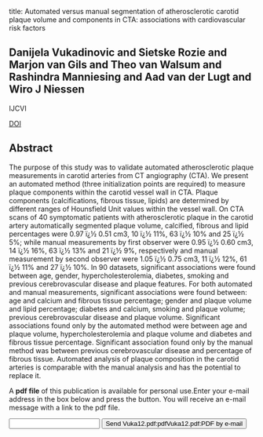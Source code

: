 title: Automated versus manual segmentation of atherosclerotic carotid plaque volume and components in CTA: associations with cardiovascular risk factors

## Danijela Vukadinovic and Sietske Rozie and Marjon van Gils and Theo van Walsum and Rashindra Manniesing and Aad van der Lugt and Wiro J Niessen
IJCVI

<a href="https://doi.org/10.1007/s10554-011-9890-6">DOI</a>

## Abstract
The purpose of this study was to validate automated atherosclerotic plaque measurements in carotid arteries from CT angiography (CTA). We present an automated method (three initialization points are required) to measure plaque components within the carotid vessel wall in CTA. Plaque components (calcifications, fibrous tissue, lipids) are determined by different ranges of Hounsfield Unit values within the vessel wall. On CTA scans of 40 symptomatic patients with atherosclerotic plaque in the carotid artery automatically segmented plaque volume, calcified, fibrous and lipid percentages were 0.97 ï¿½ 0.51 cm3, 10 ï¿½ 11%, 63 ï¿½ 10% and 25 ï¿½ 5%; while manual measurements by first observer were 0.95 ï¿½ 0.60 cm3, 14 ï¿½ 16%, 63 ï¿½ 13% and 21 ï¿½ 9%, respectively and manual measurement by second observer were 1.05 ï¿½ 0.75 cm3, 11 ï¿½ 12%, 61 ï¿½ 11% and 27 ï¿½ 10%. In 90 datasets, significant associations were found between age, gender, hypercholesterolemia, diabetes, smoking and previous cerebrovascular disease and plaque features. For both automated and manual measurements, significant associations were found between: age and calcium and fibrous tissue percentage; gender and plaque volume and lipid percentage; diabetes and calcium, smoking and plaque volume; previous cerebrovascular disease and plaque volume. Significant associations found only by the automated method were between age and plaque volume, hypercholesterolemia and plaque volume and diabetes and fibrous tissue percentage. Significant association found only by the manual method was between previous cerebrovascular disease and percentage of fibrous tissue. Automated analysis of plaque composition in the carotid arteries is comparable with the manual analysis and has the potential to replace it.

A <b>pdf file</b> of this publication is available for personal use.Enter your e-mail address in the box below and press the button. You will receive an e-mail message with a link to the pdf file.
<form action="sender.php">  <input type="text" name="email">  <input type="submit" value="Send Vuka12.pdf:pdfVuka12.pdf:PDF by e-mail"></form>